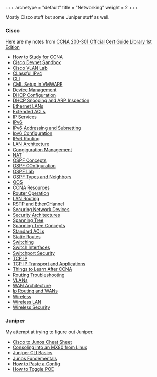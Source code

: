 +++
archetype = "default"
title = "Networking"
weight = 2
+++

Mostly Cisco stuff but some Juniper stuff as well. 

### Cisco
Here are my notes from [CCNA 200-301 Official Cert Guide Library 1st Edition](https://www.amazon.com/CCNA-200-301-Official-Guide-Library/dp/1587147149/ref=sr_1_1?keywords=ccna+official+cert+guide+library&sr=8-1)

* [How to Study for CCNA](ccna_spaced_repetition.md)
* [Cisco Devnet Sandbox](ccnp_devnet_sandbox_setup.md)
* [Cisco VLAN Lab](cisco_vlan_lab.md)
* [CLassful IPv4](classful_ipv4.md)
* [CLI](Networking/Cisco/cli.md)
* [CML Setup in VMWARE](cml_setup_in_vmware.md)
* [Device Management](device_management_protocols.md)
* [DHCP Configuration](dhcp_config)
* [DHCP Snooping and ARP Inspection](dhcp_snooping_and_arp_inspection.md)
* [Ethernet LANs](ethernet_lans)
* [Extended ACLs](extended_acls.md)
* [IP Services](ip_services.md)
* [IPv6](ipv6.md)
* [IPv6 Addressing and Subnetting](ipv6_addressing_and_subnetting.md)
* [Ipv6 Configuration](ipv6_config.md)
* [IPv6 Routing](ipv6_routing.md)
* [LAN Architecture](lan_architecture.md)
* [Congiguration Management](Networking/Cisco/management.md)
* [NAT](nat.md)
* [OSPF Concepts](ospf_concepts.md)
* [OSPF COnfiguration](ospf_config.md)
* [OSPF Lab](ospf_lab.md)
* [OSPF Types and Neighbors](ospf_network_types_and_neighbors.md)
* [QOS](qos.md)
* [CCNA Resources](resources_for_passing_ccna.md)
* [Router Operation](router_operation.md)
* [LAN Routing](routing_in_the_lan.md)
* [RSTP and EtherCHannel](rstp_and_etherchannel.md)
* [Securing Network Devices](securing_network_devices.md)
* [Security Architectures](security_architectures.md)
* [Spanning Tree](spanning_tree.md)
* [Spanning Tree Concepts](spanning_tree_protocol_concepts.md)
* [Standard ACLs](standard_acls.md)
* [Static Routes](static_routes.md)
* [Switching](switching)
* [Switch Interfaces](switch_interfaces.md)
* [Switchport Security](switchport_security_config.md)
* [TCP IP](tcp_ip_basic.md)
* [TCP IP Transport and Applications](tcp_ip_transport_and_applications.md)
* [Things to Learn After CCNA](things_to_learn_after_ccna.md)
* [Routing Troubleshooting](t-shoot_routing.md)
* [VLANs](Networking/Cisco/vlans.md)
* [WAN Architecture](wan_architecture.md)
* [Ip Routing and WANs](wans_and_ip_routing.md)
* [Wireless](wireless.md)
* [Wireless LAN](wireless_lan.md)
* [Wireless Security](wireless_security.md)

### Juniper
My attempt at trying to figure out Juniper.

* [Cisco to Junos Cheat Sheet](cisco_to_junos_cheat_sheet.md)
* [Consoling into an MX80 from Linux](consoling_in_to_mx80_from_linux.md)
* [Juniper CLI Basics](juniper_cli_basics.md)
* [Junos Fundementals](junos_fundementals.md)
* [How to Paste a Config](junos_paste_config.md)
* [How to Toggle POE](toggle_poe.md)
